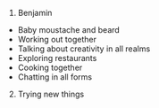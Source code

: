 1. Benjamin
  * Baby moustache and beard
  * Working out together
  * Talking about creativity in all realms
  * Exploring restaurants
  * Cooking together
  * Chatting in all forms
2. Trying new things
